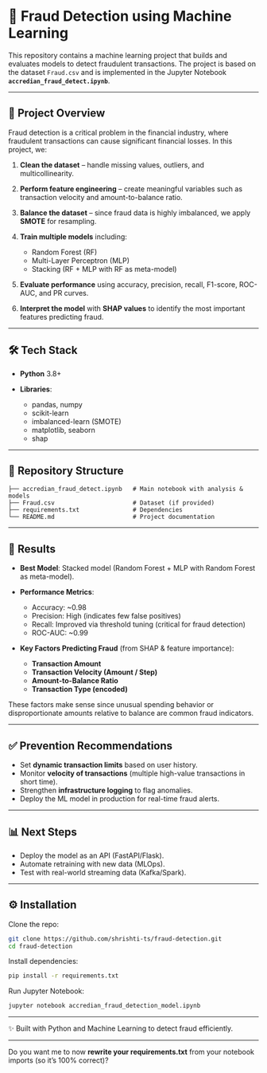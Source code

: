 # 🚨 Fraud Detection using Machine Learning

This repository contains a machine learning project that builds and evaluates models to detect fraudulent transactions. The project is based on the dataset `Fraud.csv` and is implemented in the Jupyter Notebook **`accredian_fraud_detect.ipynb`**.

---

## 📌 Project Overview

Fraud detection is a critical problem in the financial industry, where fraudulent transactions can cause significant financial losses. In this project, we:

1. **Clean the dataset** – handle missing values, outliers, and multicollinearity.
2. **Perform feature engineering** – create meaningful variables such as transaction velocity and amount-to-balance ratio.
3. **Balance the dataset** – since fraud data is highly imbalanced, we apply **SMOTE** for resampling.
4. **Train multiple models** including:

   * Random Forest (RF)
   * Multi-Layer Perceptron (MLP)
   * Stacking (RF + MLP with RF as meta-model)
5. **Evaluate performance** using accuracy, precision, recall, F1-score, ROC-AUC, and PR curves.
6. **Interpret the model** with **SHAP values** to identify the most important features predicting fraud.

---

## 🛠️ Tech Stack

* **Python** 3.8+
* **Libraries**:

  * pandas, numpy
  * scikit-learn
  * imbalanced-learn (SMOTE)
  * matplotlib, seaborn
  * shap

---

## 📂 Repository Structure

```
├── accredian_fraud_detect.ipynb   # Main notebook with analysis & models
├── Fraud.csv                      # Dataset (if provided)
├── requirements.txt               # Dependencies
└── README.md                      # Project documentation
```

---

## 🚀 Results

* **Best Model**: Stacked model (Random Forest + MLP with Random Forest as meta-model).

* **Performance Metrics**:

  * Accuracy: \~0.98
  * Precision: High (indicates few false positives)
  * Recall: Improved via threshold tuning (critical for fraud detection)
  * ROC-AUC: \~0.99

* **Key Factors Predicting Fraud** (from SHAP & feature importance):

  * **Transaction Amount**
  * **Transaction Velocity (Amount / Step)**
  * **Amount-to-Balance Ratio**
  * **Transaction Type (encoded)**

These factors make sense since unusual spending behavior or disproportionate amounts relative to balance are common fraud indicators.

---

## ✅ Prevention Recommendations

* Set **dynamic transaction limits** based on user history.
* Monitor **velocity of transactions** (multiple high-value transactions in short time).
* Strengthen **infrastructure logging** to flag anomalies.
* Deploy the ML model in production for real-time fraud alerts.

---

## 📊 Next Steps

* Deploy the model as an API (FastAPI/Flask).
* Automate retraining with new data (MLOps).
* Test with real-world streaming data (Kafka/Spark).

---

## ⚙️ Installation

Clone the repo:

```bash
git clone https://github.com/shrishti-ts/fraud-detection.git
cd fraud-detection
```

Install dependencies:

```bash
pip install -r requirements.txt
```

Run Jupyter Notebook:

```bash
jupyter notebook accredian_fraud_detection_model.ipynb
```

---

✨ Built with Python and Machine Learning to detect fraud efficiently.

---

Do you want me to now **rewrite your requirements.txt** from your notebook imports (so it’s 100% correct)?
